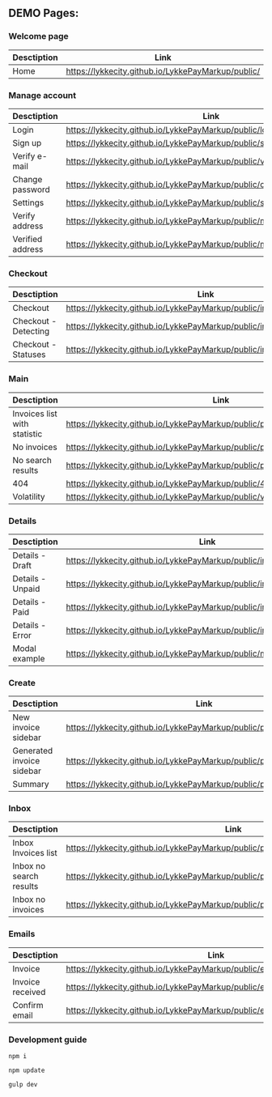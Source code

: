 ## DEMO Pages:

### Welcome page
Desctiption | Link
----------- | ----
Home        | https://lykkecity.github.io/LykkePayMarkup/public/


### Manage account
Desctiption | Link
----------- | ----
Login | https://lykkecity.github.io/LykkePayMarkup/public/login.html
Sign up | https://lykkecity.github.io/LykkePayMarkup/public/signup.html
Verify e-mail | https://lykkecity.github.io/LykkePayMarkup/public/verify_email.html
Change password | https://lykkecity.github.io/LykkePayMarkup/public/change_password.html
Settings | https://lykkecity.github.io/LykkePayMarkup/public/settings.html
Verify address | https://lykkecity.github.io/LykkePayMarkup/public/message_verify.html
Verified address | https://lykkecity.github.io/LykkePayMarkup/public/message_confirmed.html


### Checkout
Desctiption | Link
----------- | ----
Checkout    | https://lykkecity.github.io/LykkePayMarkup/public/invoice.html
Checkout - Detecting | https://lykkecity.github.io/LykkePayMarkup/public/invoice_detecting.html
Checkout - Statuses | https://lykkecity.github.io/LykkePayMarkup/public/invoice_statuses.html


### Main
Desctiption | Link
----------- | ----
Invoices list <br>with statistic | https://lykkecity.github.io/LykkePayMarkup/public/profile.html
No invoices | https://lykkecity.github.io/LykkePayMarkup/public/profile_no_invoices.html
No search results| https://lykkecity.github.io/LykkePayMarkup/public/profile_no_search_results.html
404 | https://lykkecity.github.io/LykkePayMarkup/public/404.html
Volatility | https://lykkecity.github.io/LykkePayMarkup/public/volatility.html


### Details
Desctiption | Link
----------- | ----
Details - Draft | https://lykkecity.github.io/LykkePayMarkup/public/invoice_draft.html
Details - Unpaid | https://lykkecity.github.io/LykkePayMarkup/public/invoice_unpaid.html
Details - Paid | https://lykkecity.github.io/LykkePayMarkup/public/invoice_paid.html
Details - Error | https://lykkecity.github.io/LykkePayMarkup/public/invoice_paid_error.html
Modal example | https://lykkecity.github.io/LykkePayMarkup/public/modal.html


### Create
Desctiption | Link
----------- | ----
New invoice sidebar | https://lykkecity.github.io/LykkePayMarkup/public/profile_draft.html
Generated invoice sidebar | https://lykkecity.github.io/LykkePayMarkup/public/profile_fill.html
Summary | https://lykkecity.github.io/LykkePayMarkup/public/profile_summary.html


### Inbox
Desctiption | Link
----------- | ----
Inbox Invoices list | https://lykkecity.github.io/LykkePayMarkup/public/profile_inbox.html
Inbox no search results | https://lykkecity.github.io/LykkePayMarkup/public/profile_inbox_no_search_results.html
Inbox no invoices | https://lykkecity.github.io/LykkePayMarkup/public/profile_inbox_no_invoices.html

### Emails
Desctiption | Link
----------- | ----
Invoice | https://lykkecity.github.io/LykkePayMarkup/public/email/invoice.html
Invoice received | https://lykkecity.github.io/LykkePayMarkup/public/email/invoice_received.html
Confirm email | https://lykkecity.github.io/LykkePayMarkup/public/email/confirm_email.html


### Development guide

`npm i`

`npm update`

`gulp dev`


[//]: # (Welcome page http://localhost:9006)

[//]: # (Manage account)

[//]: # (Settings http://localhost:9006/settings.html)

[//]: # (Checkout http://localhost:9006/invoice.html)

[//]: # (Checkout - Detecting http://localhost:9006/invoice_detecting.html)

[//]: # (Checkout - Statuses http://localhost:9006/invoice_statuses.html)

[//]: # (Details - Draft http://localhost:9006/invoice_draft.html)

[//]: # (http://localhost:9006/invoice_unpaid.html)

[//]: # (Details - Paid http://localhost:9006/invoice_paid.html)

[//]: # (Details - Error http://localhost:9006/invoice_paid_error.html)

[//]: # (http://localhost:9006/modal.html)

[//]: # (Invoices list <br>with statistic http://localhost:9006/profile.html)

[//]: # (New invoice sidebar http://localhost:9006/profile_draft.html)

[//]: # (Generated invoice sidebar http://localhost:9006/profile_fill.html)

[//]: # (Summary http://localhost:9006/profile_summary.html)

[//]: # (No invoices http://localhost:9006/profile_no_invoices.html)

[//]: # (No search results http://localhost:9006/profile_no_search_results.html)

[//]: # (404 http://localhost:9006/404.html)

[//]: # (Inbox Invoices list http://localhost:9006/profile_inbox.html)
